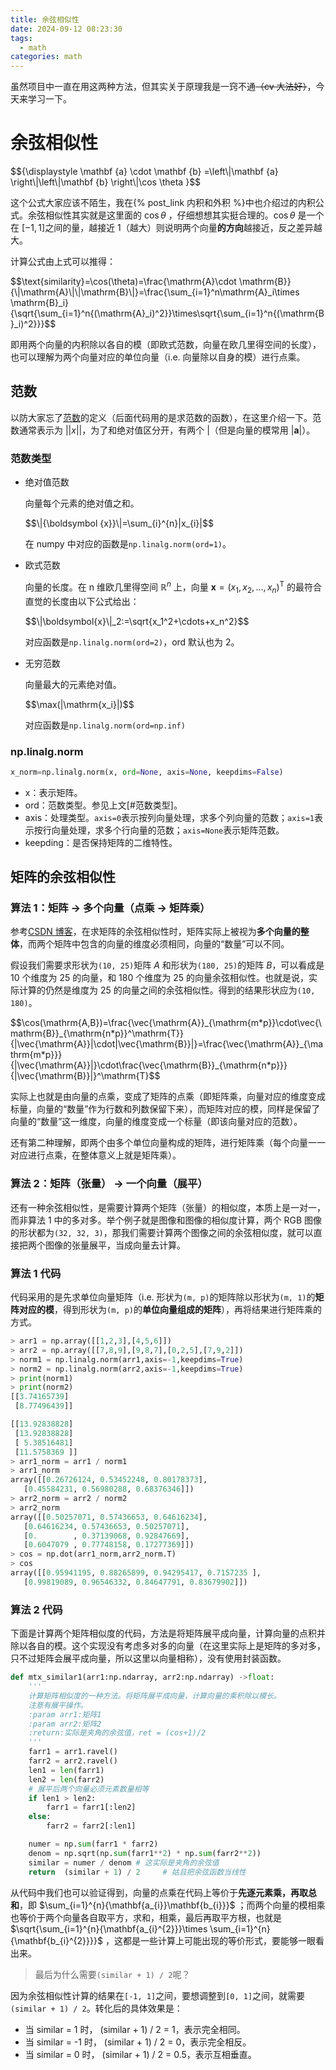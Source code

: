 ```yaml
---
title: 余弦相似性
date: 2024-09-12 08:23:30
tags:
  - math
categories: math
---
```


虽然项目中一直在用这两种方法，但其实关于原理我是一窍不通~~（cv 大法好）~~，今天来学习一下。

# 余弦相似性

<div>
$${\displaystyle \mathbf {a} \cdot \mathbf {b} =\left\|\mathbf {a} \right\|\left\|\mathbf {b} \right\|\cos \theta }$$
</div>

这个公式大家应该不陌生，我在{% post_link 内积和外积 %}中也介绍过的内积公式。余弦相似性其实就是这里面的 $\cos \theta$ ，仔细想想其实挺合理的。$\cos \theta$ 是一个在 $[-1,1]$之间的量，越接近 1（越大）则说明两个向量**的方向**越接近，反之差异越大。

计算公式由上式可以推得：

<div>
$$\text{similarity}=\cos(\theta)=\frac{\mathrm{A}\cdot \mathrm{B}}{\|\mathrm{A}\|\|\mathrm{B}\|}=\frac{\sum_{i=1}^n\mathrm{A}_i\times \mathrm{B}_i}{\sqrt{\sum_{i=1}^n{(\mathrm{A}_i)^2}}\times\sqrt{\sum_{i=1}^n{(\mathrm{B}_i)^2}}}$$
</div>

即用两个向量的内积除以各自的模（即欧式范数，向量在欧几里得空间的长度），也可以理解为两个向量对应的单位向量（i.e. 向量除以自身的模）进行点乘。

## 范数

以防大家忘了[范数](https://zh.wikipedia.org/wiki/%E8%8C%83%E6%95%B0)的定义（后面代码用的是求范数的函数），在这里介绍一下。范数通常表示为 $\left|\left|x\right|\right|$，为了和绝对值区分开，有两个 $|$（但是向量的模常用 $\left|\mathbf{a}\right|$）。

### 范数类型

- 绝对值范数

  向量每个元素的绝对值之和。

  <div>$$\|{\boldsymbol {x}}\|=\sum_{i}^{n}|x_{i}|$$</div>

  在 numpy 中对应的函数是`np.linalg.norm(ord=1)`。

- 欧式范数

  向量的长度。在 n 维欧几里得空间 $\mathbb{R}^n$ 上，向量 $\boldsymbol{x}=(x_1,x_2,\ldots,x_n)^\mathrm{T}$ 的最符合直觉的长度由以下公式给出：

  <div>$$\|\boldsymbol{x}\|_2:=\sqrt{x_1^2+\cdots+x_n^2}$$</div>

  对应函数是`np.linalg.norm(ord=2)`，ord 默认也为 2。

- 无穷范数

  向量最大的元素绝对值。

  <div>$$\max(|\mathrm{x_i}|)$$</div>

  对应函数是`np.linalg.norm(ord=np.inf)`

### np.linalg.norm

```python
x_norm=np.linalg.norm(x, ord=None, axis=None, keepdims=False)
```

- x：表示矩阵。
- ord：范数类型。参见上文[#范数类型]。
- axis：处理类型。`axis=0`表示按列向量处理，求多个列向量的范数；`axis=1`表示按行向量处理，求多个行向量的范数；`axis=None`表示矩阵范数。
- keepding：是否保持矩阵的二维特性。

## 矩阵的余弦相似性

### 算法 1：矩阵 -> 多个向量（点乘 -> 矩阵乘）

参考[CSDN 博客](https://blog.csdn.net/qq_42902997/article/details/122651931)，在求矩阵的余弦相似性时，矩阵实际上被视为**多个向量的整体**，而两个矩阵中包含的向量的维度必须相同，向量的“数量”可以不同。

假设我们需要求形状为`(10, 25)`矩阵 $A$ 和形状为`(180, 25)`的矩阵 $B$，可以看成是 10 个维度为 25 的向量，和 180 个维度为 25 的向量余弦相似性。也就是说，实际计算的仍然是维度为 25 的向量之间的余弦相似性。得到的结果形状应为`(10, 180)`。

<div>
$$\cos(\mathrm{A,B})=\frac{\vec{\mathrm{A}}_{\mathrm{m*p}}\cdot\vec{\mathrm{B}}_{\mathrm{n*p}}^\mathrm{T}}{|\vec{\mathrm{A}}|\cdot|\vec{\mathrm{B}}|}=\frac{\vec{\mathrm{A}}_{\mathrm{m*p}}}{|\vec{\mathrm{A}}|}\cdot\frac{\vec{\mathrm{B}}_{\mathrm{n*p}}}{|\vec{\mathrm{B}}|}^\mathrm{T}$$
</div>

实际上也就是由向量的点乘，变成了矩阵的点乘（即矩阵乘，向量对应的维度变成标量，向量的“数量”作为行数和列数保留下来），而矩阵对应的模，同样是保留了向量的“数量”这一维度，向量的维度变成一个标量（即该向量对应的范数）。

还有第二种理解，即两个由多个单位向量构成的矩阵，进行矩阵乘（每个向量一一对应进行点乘，在整体意义上就是矩阵乘）。

### 算法 2：矩阵（张量） -> 一个向量（展平）

还有一种余弦相似性，是需要计算两个矩阵（张量）的相似度，本质上是一对一，而非算法 1 中的多对多。举个例子就是图像和图像的相似度计算，两个 RGB 图像的形状都为`(32, 32, 3)`，那我们需要计算两个图像之间的余弦相似度，就可以直接把两个图像的张量展平，当成向量去计算。

### 算法 1 代码

代码采用的是先求单位向量矩阵（i.e. 形状为`(m, p)`的矩阵除以形状为`(m, 1)`的**矩阵对应的模**，得到形状为`(m, p)`的**单位向量组成的矩阵**），再将结果进行矩阵乘的方式。

```python
> arr1 = np.array([[1,2,3],[4,5,6]])
> arr2 = np.array([[7,8,9],[9,8,7],[0,2,5],[7,9,2]])
> norm1 = np.linalg.norm(arr1,axis=-1,keepdims=True)
> norm2 = np.linalg.norm(arr2,axis=-1,keepdims=True)
> print(norm1)
> print(norm2)
[[3.74165739]
 [8.77496439]]

[[13.92838828]
 [13.92838828]
 [ 5.38516481]
 [11.5758369 ]]
> arr1_norm = arr1 / norm1
> arr1_norm
array([[0.26726124, 0.53452248, 0.80178373],
   [0.45584231, 0.56980288, 0.68376346]])
> arr2_norm = arr2 / norm2
> arr2_norm
array([[0.50257071, 0.57436653, 0.64616234],
   [0.64616234, 0.57436653, 0.50257071],
   [0.        , 0.37139068, 0.92847669],
   [0.6047079 , 0.77748158, 0.17277369]])
> cos = np.dot(arr1_norm,arr2_norm.T)
> cos
array([[0.95941195, 0.88265899, 0.94295417, 0.7157235 ],
   [0.99819089, 0.96546332, 0.84647791, 0.83679902]])
```

### 算法 2 代码

下面是计算两个矩阵相似度的代码，方法是将矩阵展平成向量，计算向量的点积并除以各自的模。这个实现没有考虑多对多的向量（在这里实际上是矩阵的多对多，只不过矩阵会展平成向量，所以这里以向量相称），没有使用封装函数。

```python
def mtx_similar1(arr1:np.ndarray, arr2:np.ndarray) ->float:
    '''
    计算矩阵相似度的一种方法。将矩阵展平成向量，计算向量的乘积除以模长。
    注意有展平操作。
    :param arr1:矩阵1
    :param arr2:矩阵2
    :return:实际是夹角的余弦值，ret = (cos+1)/2
    '''
    farr1 = arr1.ravel()
    farr2 = arr2.ravel()
    len1 = len(farr1)
    len2 = len(farr2)
    # 展平后两个向量必须元素数量相等
    if len1 > len2:
        farr1 = farr1[:len2]
    else:
        farr2 = farr2[:len1]

    numer = np.sum(farr1 * farr2)
    denom = np.sqrt(np.sum(farr1**2) * np.sum(farr2**2))
    similar = numer / denom # 这实际是夹角的余弦值
    return  (similar + 1) / 2     # 姑且把余弦函数当线性
```

从代码中我们也可以验证得到，向量的点乘在代码上等价于**先逐元素乘，再取总和**，即 $\sum_{i=1}^{n}{\mathbf{a_{i}}\mathbf{b_{i}}}$ ；而两个向量的模相乘也等价于两个向量各自取平方，求和，相乘，最后再取平方根，也就是 $\sqrt{\sum_{i=1}^{n}{\mathbf{a_{i}^{2}}}\times \sum_{i=1}^{n}{\mathbf{b_{i}^{2}}}}$ ，这都是一些计算上可能出现的等价形式，要能够一眼看出来。

> 最后为什么需要`(similar + 1) / 2`呢？

因为余弦相似性计算的结果在`[-1, 1]`之间，要想调整到`[0, 1]`之间，就需要`(similar + 1) / 2`。转化后的具体效果是：

- 当 similar = 1 时， (similar + 1) / 2 = 1，表示完全相同。
- 当 similar = -1 时， (similar + 1) / 2 = 0，表示完全相反。
- 当 similar = 0 时， (similar + 1) / 2 = 0.5，表示互相垂直。
